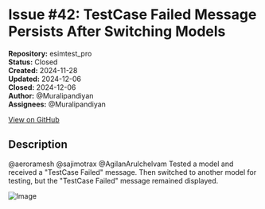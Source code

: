 # Issue #42: TestCase Failed Message Persists After Switching Models

**Repository:** esimtest_pro  
**Status:** Closed  
**Created:** 2024-11-28  
**Updated:** 2024-12-06  
**Closed:** 2024-12-06  
**Author:** @Muralipandiyan  
**Assignees:** @Muralipandiyan  

[View on GitHub](https://github.com/Simtestlab/esimtest_pro/issues/42)

## Description

@aeroramesh @sajimotrax @AgilanArulchelvam 
Tested a model and received a "TestCase Failed" message. Then switched to another model for testing, but the "TestCase Failed" message remained displayed.

![Image](https://github.com/user-attachments/assets/b67600b7-23cd-4179-beff-541937c5a91e)
